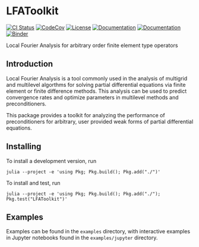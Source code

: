 # LFAToolkit

[![CI Status](https://github.com/jeremylt/LFAToolkit.jl/workflows/Tests/badge.svg)](https://github.com/jeremylt/LFAToolkit.jl/actions)
[![CodeCov](https://codecov.io/gh/jeremylt/LFAToolkit.jl/branch/master/graph/badge.svg)](https://codecov.io/gh/jeremylt/LFAToolkit.jl)
[![License](https://img.shields.io/badge/License-BSD%202--Clause-orange.svg)](https://opensource.org/licenses/BSD-2-Clause)
[![Documentation](https://img.shields.io/badge/docs-dev-blue)](https://jeremylt.github.io/LFAToolkit.jl/dev/)
[![Documentation](https://img.shields.io/badge/docs-stable-blue)](https://jeremylt.github.io/LFAToolkit.jl/stable/)
[![Binder](https://mybinder.org/badge_logo.svg)](https://mybinder.org/v2/gh/jeremylt/LFAToolkit.jl/master?filepath=examples%2Fjupyter)

Local Fourier Analysis for arbitrary order finite element type operators

## Introduction

Local Fourier Analysis is a tool commonly used in the analysis of multigrid and multilevel algorthms for solving partial differential equations via finite element or finite difference methods.
This analysis can be used to predict convergence rates and optimize parameters in multilevel methods and preconditioners.

This package provides a toolkit for analyzing the performance of preconditioners for arbitrary, user provided weak forms of partial differential equations.

## Installing

To install a development version, run

```
julia --project -e 'using Pkg; Pkg.build(); Pkg.add("./")'
```

To install and test, run

```
julia --project -e 'using Pkg; Pkg.build(); Pkg.add("./"); Pkg.test("LFAToolkit")'
```

## Examples

Examples can be found in the ``examples`` directory, with interactive examples in Jupyter notebooks found in the ``examples/jupyter`` directory.

